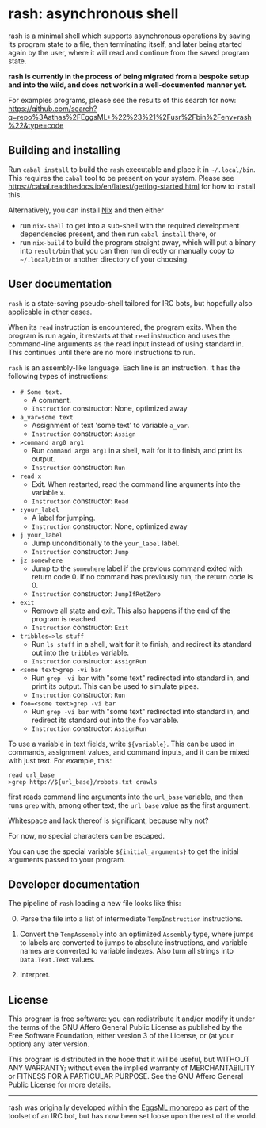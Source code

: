 # rash: asynchronous shell

rash is a minimal shell which supports asynchronous operations by saving
its program state to a file, then terminating itself, and later being
started again by the user, where it will read and continue from the
saved program state.

**rash is currently in the process of being migrated from a bespoke
setup and into the wild, and does not work in a well-documented manner
yet.**

For examples programs, please see the results of this search for now:
https://github.com/search?q=repo%3Aathas%2FEggsML+%22%23%21%2Fusr%2Fbin%2Fenv+rash%22&type=code

## Building and installing

Run `cabal install` to build the `rash` executable and place it in
`~/.local/bin`.  This requires the `cabal` tool to be present on your
system.  Please see
https://cabal.readthedocs.io/en/latest/getting-started.html for how to
install this.

Alternatively, you can install [Nix](https://nixos.org/) and then either

  - run `nix-shell` to get into a sub-shell with the required development
    dependencies present, and then run `cabal install` there, or
  - run `nix-build` to build the program straight away, which will put a
    binary into `result/bin` that you can then run directly or manually
    copy to `~/.local/bin` or another directory of your choosing.

## User documentation

`rash` is a state-saving pseudo-shell tailored for IRC bots, but
hopefully also applicable in other cases.

When its `read` instruction is encountered, the program exits.  When the
program is run again, it restarts at that `read` instruction and uses
the command-line arguments as the read input instead of using standard
in.  This continues until there are no more instructions to run.

`rash` is an assembly-like language.  Each line is an instruction.  It
has the following types of instructions:

  - `# Some text.`
    - A comment.
    - `Instruction` constructor: None, optimized away
  - `a_var=some text`
    - Assignment of text 'some text' to variable `a_var`.
    - `Instruction` constructor: `Assign`
  - `>command arg0 arg1`
    - Run `command arg0 arg1` in a shell, wait for it to finish, and
      print its output.
    - `Instruction` constructor: `Run`
  - `read x`
    - Exit.  When restarted, read the command line arguments into the
      variable `x`.
    - `Instruction` constructor: `Read`
  - `:your_label`
    - A label for jumping.
    - `Instruction` constructor: None, optimized away
  - `j your_label`
    - Jump unconditionally to the `your_label` label.
    - `Instruction` constructor: `Jump`
  - `jz somewhere`
    - Jump to the `somewhere` label if the previous command exited with
      return code 0.  If no command has previously run, the return code
      is 0.
    - `Instruction` constructor: `JumpIfRetZero`
  - `exit`
    - Remove all state and exit.  This also happens if the end of the
      program is reached.
    - `Instruction` constructor: `Exit`
  - `tribbles=>ls stuff`
    - Run `ls stuff` in a shell, wait for it to finish, and redirect its
      standard out into the `tribbles` variable.
    - `Instruction` constructor: `AssignRun`
  - `<some text>grep -vi bar`
    - Run `grep -vi bar` with "some text" redirected into standard in,
      and print its output.  This can be used to simulate pipes.
    - `Instruction` constructor: `Run`
  - `foo=<some text>grep -vi bar`
    - Run `grep -vi bar` with "some text" redirected into standard in,
      and redirect its standard out into the `foo` variable.
    - `Instruction` constructor: `AssignRun`

To use a variable in text fields, write `${variable}`.  This can be used
in commands, assignment values, and command inputs, and it can be mixed
with just text.  For example, this:

```
read url_base
>grep http://${url_base}/robots.txt crawls
```

first reads command line arguments into the `url_base` variable, and
then runs `grep` with, among other text, the `url_base` value as the
first argument.

Whitespace and lack thereof is significant, because why not?

For now, no special characters can be escaped.

You can use the special variable `${initial_arguments}` to get the
initial arguments passed to your program.

## Developer documentation

The pipeline of `rash` loading a new file looks like this:

  0. Parse the file into a list of intermediate `TempInstruction`
     instructions.

  1. Convert the `TempAssembly` into an optimized `Assembly` type, where
     jumps to labels are converted to jumps to absolute instructions,
     and variable names are converted to variable indexes.  Also turn
     all strings into `Data.Text.Text` values.

  2. Interpret.

## License

This program is free software: you can redistribute it and/or modify it
under the terms of the GNU Affero General Public License as published by
the Free Software Foundation, either version 3 of the License, or (at
your option) any later version.

This program is distributed in the hope that it will be useful, but
WITHOUT ANY WARRANTY; without even the implied warranty of
MERCHANTABILITY or FITNESS FOR A PARTICULAR PURPOSE. See the GNU Affero
General Public License for more details.

---

rash was originally developed within the
[EggsML monorepo](https://github.com/athas/EggsML) as part of the
toolset of an IRC bot, but has now been set loose upon the rest of the
world.
